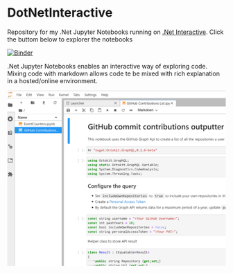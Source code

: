 # DotNetInteractive
Repository for my .Net Jupyter Notebooks running on [.Net Interactive](https://github.com/dotnet/interactive). Click the buttom below to explorer the notebooks

[![Binder](https://mybinder.org/badge_logo.svg)](https://mybinder.org/v2/gh/Expecho/DotNetInteractive/master?urlpath=lab)

.Net Jupyter Notebooks enables an interactive way of exploring code. Mixing code with markdown allows code te be mixed with rich explanation in a hosted/online environment.

![GitHub Logo](/assets/sample-notebook.png)
